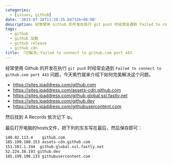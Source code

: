 ```yaml
---
categories:
  - [issues, github]
date: '2023-07-18T11:20:35.047326+08:00'
description: 经常使用 Github 的开发在执行 git push 时经常会遇到 Failed to connect to github.com port 443 问题，今天紫竹就来介绍下如何完美解决这个问...
tags:
  - github
  - github 加载
  - github release
  - github cdn
title: 「已解决」Failed to connect to github.com port 443
---
```


经常使用 Github 的开发在执行 `git push` 时经常会遇到 `Failed to connect to github.com port 443` 问题，今天紫竹就来介绍下如何完美解决这个问题。

- https://sites.ipaddress.com/github.com
- https://sites.ipaddress.com/assets-cdn.github.com
- https://sites.ipaddress.com/github.global.ssl.fastly.net
- https://sites.ipaddress.com/github.dev
- https://sites.ipaddress.com/githubusercontent.com

然后找到 A Records 依次记下 ip。

最后打开电脑的hosts文件，把下列的东东写在最后，然后保存即可：

```txt
140.82.113.4    github.com
185.199.108.153 assets-cdn.github.com
151.101.1.194  github.global.ssl.fastly.net
52.224.38.193 github.dev
185.199.108.133 githubusercontent.com
```

